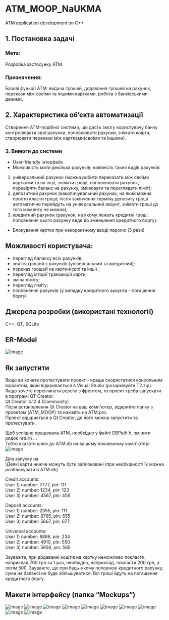 # ATM_MOOP_NaUKMA
ATM application development on C++


## 1. Постановка задачі
### Мета: 
Розробка застосунку АТМ.

### Призначення: 
Базові функції АТМ: видача грошей, додавання грошей на рахунок, перекази між своїми та іншими картками, робота з банківськими даними.

## 2.	Характеристика об’єкта автоматизації
Створення АТМ-подібної системи, що дасть змогу користувачу банку контролювати свої рахунки, поповнювати рахунки, знімати кошти, створювати перекази між картками(своїми та іншими).

### 3. Вимоги до системи
* User-friendly інтерфейс
*	Можливість мати декілька рахунків, наявність таких видів рахунків:
  1. універсальний рахунок (можна робити переказати між своїми картками та на інші, знімати гроші, поповнювати рахунок,  перевіряти баланс на рахунку, змінювати та переглядати ліміт);
  2. депозитний рахунок (накопичувальний рахунок, на який можна просто класти гроші; після закінчення терміну депозиту гроші автоматично перейдуть на універсальний акаунт, знімати гроші до того моменту не можна);
  3. кредитний рахунок (рахунок, на якому лежать кредитні гроші, поповнення цього рахунку веде до зменшення кредитного боргу).
* Блокування картки при некоректному вводі паролю (3 рази)

## Можливості користувача:
* перегляд балансу всіх рахунків;
* зняття грошей з рахунків (універсальний та кредитний);
* переказ грошей на картки(свої та інші) ;
* перегляд історії транзакцій карти;
* зміна ліміту;
* перегляд ліміту;
* поповнення рахунків (у випадку кредитного акаунта – погашення боргу)

## Джерела розробки (використані технології)
C++, QT, SQLite

## ER-Model
![image](https://user-images.githubusercontent.com/60096558/137622885-87b36ed1-4c07-44e1-b67e-03090c1dc9b5.png)

## Як запустити
Якщо ви хочете протестувати проект - краще скористатися консольним варіантом, який відкривається в Visual Studio (розархівуйте T2.zip).  
Якщо хочете переглянути версію з фронтом, то проект треба запускати в програмі QT Creator.  
Qt Creator 4.12.4 (Community)  
Після встановлення Qt Creator на ваш комп'ютер, відкрийте папку з проектом (ATM_MOOP) та нажміть на ATM.pro.  
Проект відкриється в Qt Creator, де його можна запустити та протестувати.  

Щоб успішно працювала АТМ, необхідно у файлі DBPath.h, змінити рядок return ...  
Тобто вказати шлях до ATM.db на вашому локальному комп'ютері.  
![image](https://user-images.githubusercontent.com/60096558/137624484-959813bd-d592-4930-8860-2150ceeb710b.png)

Для запуску на  
!Деякі карти нижче можуть бути заблоковані (при необхідності їх можна розблокувати в ATM.db)  

Credit accounts:  
User 1) number: 7777, pin: 111  
User 2) number: 1234, pin: 123  
User 3) number: 4567, pin: 456  

Deposit accounts:  
User 1) number: 2355, pin: 111  
User 2) number: 8765, pin: 655  
User 3) number: 5667, pin: 677  

Universal accounts:  
User 1) number: 8886, pin: 234  
User 2) number: 4910, pin: 550  
User 3) number: 5656, pin: 565  

Зауважте, при
додаванні коштів на картку неможливо покласти, наприклад 700 грн за 1 раз,
необхідно, наприклад, покласти 200 грн, а потім 500.
Зауважте, що при будь-якому поповнені кредитного рахунку, сума на балансі не буде збільшуватися. Всі гроші йдуть на погашення кредитного боргу.


## Макети інтерфейсу (папка “Mockups”)
![image](https://user-images.githubusercontent.com/60096558/137623212-8a2232b1-9f11-4542-9500-aa68e9cb4d27.png)
![image](https://user-images.githubusercontent.com/60096558/137623213-3fe42df0-a6d9-4f79-a985-5a632c7ffbec.png)
![image](https://user-images.githubusercontent.com/60096558/137623214-a5ad32d3-76fd-49bf-9584-31209dc6c9b1.png)
![image](https://user-images.githubusercontent.com/60096558/137623217-1b69c04a-e95a-4592-84b4-dfd41a1a06e8.png)
![image](https://user-images.githubusercontent.com/60096558/137623220-274b7150-f906-496c-a218-1e28a09fd939.png)
![image](https://user-images.githubusercontent.com/60096558/137623221-1ea24d86-80c8-4995-b904-c658112a4a7d.png)
![image](https://user-images.githubusercontent.com/60096558/137623225-a2e244bf-9826-4488-b81d-ec1a4b6b3030.png)
![image](https://user-images.githubusercontent.com/60096558/137623228-08072909-6fac-4239-a71e-ee96a2e382b7.png)
![image](https://user-images.githubusercontent.com/60096558/137623230-59f215a2-780a-42e3-84f6-2e53ef8d34e5.png)
![image](https://user-images.githubusercontent.com/60096558/137623233-300554f0-dbe7-4ef4-a3ea-8e2990aa1a67.png)
